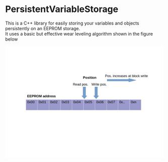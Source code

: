 # PersistentVariableStorage
This is a C++ library for easily storing your variables and objects persistently on an EEPROM storage.\
It uses a basic but effective wear leveling algorithm shown in the figure below

![Basic scheme](/BasicSchematic.jpg "Basic scheme")
